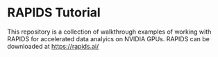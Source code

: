 # RAPIDS Tutorial

This repository is a collection of walkthrough examples of working with RAPIDS for accelerated data analyics on NVIDIA GPUs. RAPIDS can be downloaded at https://rapids.ai/
